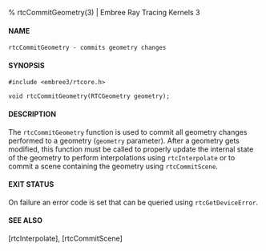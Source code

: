 % rtcCommitGeometry(3) | Embree Ray Tracing Kernels 3

#### NAME

    rtcCommitGeometry - commits geometry changes

#### SYNOPSIS

    #include <embree3/rtcore.h>

    void rtcCommitGeometry(RTCGeometry geometry);

#### DESCRIPTION

The `rtcCommitGeometry` function is used to commit all geometry
changes performed to a geometry (`geometry` parameter). After a
geometry gets modified, this function must be called to properly
update the internal state of the geometry to perform interpolations
using `rtcInterpolate` or to commit a scene containing the geometry
using `rtcCommitScene`.

#### EXIT STATUS

On failure an error code is set that can be queried using
`rtcGetDeviceError`.

#### SEE ALSO

[rtcInterpolate], [rtcCommitScene]
